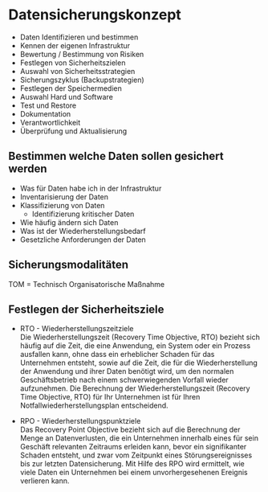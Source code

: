 # Datensicherungskonzept
+ Daten Identifizieren und bestimmen
+ Kennen der eigenen Infrastruktur
+ Bewertung / Bestimmung von Risiken
+ Festlegen von Sicherheitszielen
+ Auswahl von Sicherheitsstrategien
+ Sicherungszyklus (Backupstrategien)
+ Festlegen der Speichermedien
+ Auswahl Hard und Software
+ Test und Restore
+ Dokumentation
+ Verantwortlichkeit
+ Überprüfung und Aktualisierung

## Bestimmen welche Daten sollen gesichert werden
+ Was für Daten habe ich in der Infrastruktur
+ Inventarisierung der Daten
+ Klassifizierung von Daten
    + Identifizierung kritischer Daten
+ Wie häufig ändern sich Daten
+ Was ist der Wiederherstellungsbedarf
+ Gesetzliche Anforderungen der Daten 

## Sicherungsmodalitäten
TOM = Technisch Organisatorische Maßnahme

## Festlegen der Sicherheitsziele
+ RTO - Wiederherstellungszeitziele  
Die Wiederherstellungszeit (Recovery Time Objective, RTO) bezieht sich häufig auf die Zeit, die eine Anwendung, ein System oder ein Prozess ausfallen kann, ohne dass ein erheblicher Schaden für das Unternehmen entsteht, sowie auf die Zeit, die für die Wiederherstellung der Anwendung und ihrer Daten benötigt wird, um den normalen Geschäftsbetrieb nach einem schwerwiegenden Vorfall wieder aufzunehmen. Die Berechnung der Wiederherstellungszeit (Recovery Time Objective, RTO) für Ihr Unternehmen ist für Ihren Notfallwiederherstellungsplan entscheidend.

+ RPO - Wiederherstellungspunktziele  
Das Recovery Point Objective bezieht sich auf die Berechnung der Menge an Datenverlusten, die ein Unternehmen innerhalb eines für sein Geschäft relevanten Zeitraums erleiden kann, bevor ein signifikanter Schaden entsteht, und zwar vom Zeitpunkt eines Störungsereignisses bis zur letzten Datensicherung. Mit Hilfe des RPO wird ermittelt, wie viele Daten ein Unternehmen bei einem unvorhergesehenen Ereignis verlieren kann.